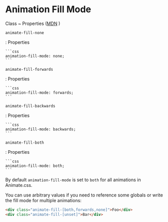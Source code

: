 <!-- markdownlint-disable MD046 MD033 -->

# Animation Fill Mode

Class
~ Properties ([MDN](https://developer.mozilla.org/en-US/docs/Web/CSS/animation-fill-mode) <external-link-icon />)

`animate-fill-none`

: Properties

    ```css
    animation-fill-mode: none;
    ```

`animate-fill-forwards`

: Properties

    ```css
    animation-fill-mode: forwards;
    ```

`animate-fill-backwards`

: Properties

    ```css
    animation-fill-mode: backwards;
    ```

`animate-fill-both`

: Properties

    ```css
    animation-fill-mode: both;
    ```

By default `animation-fill-mode` is set to `both` for all animations in Animate.css.

You can use arbitrary values if you need to reference some globals or write the fill mode for multiple animations:

```html
<div class="animate-fill-[both,forwards,none]">Foo</div>
<div class="animate-fill-[unset]">Bar</div>
```
